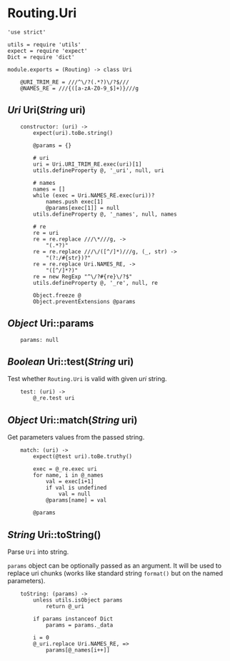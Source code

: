 Routing.Uri
===========

	'use strict'

	utils = require 'utils'
	expect = require 'expect'
	Dict = require 'dict'

	module.exports = (Routing) -> class Uri

		@URI_TRIM_RE = ///^\/?(.*?)\/?$///
		@NAMES_RE = ///{([a-zA-Z0-9_$]+)}///g

*Uri* Uri(*String* uri)
-----------------------

		constructor: (uri) ->
			expect(uri).toBe.string()

			@params = {}

			# uri
			uri = Uri.URI_TRIM_RE.exec(uri)[1]
			utils.defineProperty @, '_uri', null, uri

			# names
			names = []
			while (exec = Uri.NAMES_RE.exec(uri))?
				names.push exec[1]
				@params[exec[1]] = null
			utils.defineProperty @, '_names', null, names

			# re
			re = uri
			re = re.replace ///\*///g, ->
				"(.*?)"
			re = re.replace ///\/([^/]*)///g, (_, str) ->
				"(?:/#{str})?"
			re = re.replace Uri.NAMES_RE, ->
				"([^/]*?)"
			re = new RegExp "^\/?#{re}\/?$"
			utils.defineProperty @, '_re', null, re

			Object.freeze @
			Object.preventExtensions @params

*Object* Uri::params
--------------------

		params: null

*Boolean* Uri::test(*String* uri)
---------------------------------

Test whether `Routing.Uri` is valid with given *uri* string.

		test: (uri) ->
			@_re.test uri

*Object* Uri::match(*String* uri)
---------------------------------

Get parameters values from the passed string.

		match: (uri) ->
			expect(@test uri).toBe.truthy()

			exec = @_re.exec uri
			for name, i in @_names
				val = exec[i+1]
				if val is undefined
					val = null
				@params[name] = val

			@params

*String* Uri::toString()
------------------------

Parse `Uri` into string.

`params` object can be optionally passed as an argument.
It will be used to replace uri chunks (works like standard
string `format()` but on the named parameters).

		toString: (params) ->
			unless utils.isObject params
				return @_uri

			if params instanceof Dict
				params = params._data

			i = 0
			@_uri.replace Uri.NAMES_RE, =>
				params[@_names[i++]]
